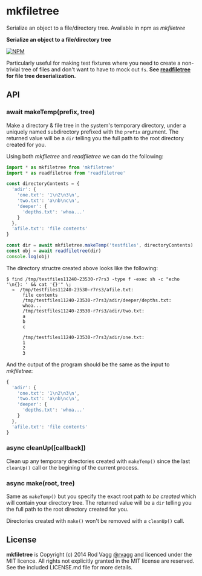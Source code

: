 # mkfiletree

Serialize an object to a file/directory tree. Available in npm as *mkfiletree*

**Serialize an object to a file/directory tree**

[![NPM](https://nodei.co/npm/mkfiletree.svg)](https://nodei.co/npm/mkfiletree/)

Particularly useful for making test fixtures where you need to create a non-trivial tree of files and don't want to have to mock out `fs`. **See [readfiletree](https://github.com/rvagg/node-readfiletree) for file tree deserialization.**

## API

### await makeTemp(prefix, tree)

Make a directory & file tree in the system's temporary directory, under a uniquely named subdirectory prefixed with the `prefix` argument. The returned value will be a `dir` telling you the full path to the root directory created for you.

Using both *mkfiletree* and *readfiletree* we can do the following:

```js
import * as mkfiletree from 'mkfiletree'
import * as readfiletree from 'readfiletree'

const directoryContents = {
  'adir': {
    'one.txt': '1\n2\n3\n',
    'two.txt': 'a\nb\nc\n',
    'deeper': {
      'depths.txt': 'whoa...'
    }
  },
  'afile.txt': 'file contents'
}

const dir = await mkfiletree.makeTemp('testfiles', directoryContents)
const obj = await readfiletree(dir)
console.log(obj)
```

The directory structre created above looks like the following:

```
$ find /tmp/testfiles11240-23530-r7rs3 -type f -exec sh -c "echo '\n{}: ' && cat '{}'" \;
  →  /tmp/testfiles11240-23530-r7rs3/afile.txt: 
      file contents
      /tmp/testfiles11240-23530-r7rs3/adir/deeper/depths.txt: 
      whoa...
      /tmp/testfiles11240-23530-r7rs3/adir/two.txt: 
      a
      b
      c

      /tmp/testfiles11240-23530-r7rs3/adir/one.txt: 
      1
      2
      3

```

And the output of the program should be the same as the input to *mkfiletree*:

```js
{
  'adir': {
    'one.txt': '1\n2\n3\n',
    'two.txt': 'a\nb\nc\n',
    'deeper': {
      'depths.txt': 'whoa...'
    }
  },
  'afile.txt': 'file contents'
}
```

### async cleanUp([callback])

Clean up any temporary directories created with `makeTemp()` since the last `cleanUp()` call or the begining of the current process.

### async make(root, tree)

Same as `makeTemp()` but you specify the exact root path *to be created* which will contain your directory tree. The returned value will be a `dir` telling you the full path to the root directory created for you.

Directories created with `make()` won't be removed with a `cleanUp()` call.

## License

**mkfiletree** is Copyright (c) 2014 Rod Vagg [@rvagg](https://twitter.com/rvagg) and licenced under the MIT licence. All rights not explicitly granted in the MIT license are reserved. See the included LICENSE.md file for more details.
